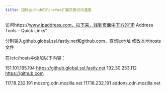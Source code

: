 ```yaml
---
title: 加快github和firefox扩展页面访问速度
---
```

访问https://www.ipaddress.com，拉下来，找到页面中下方的“IP Address Tools – Quick Links”
<!--more-->
分别输入github.global.ssl.fastly.net和github.com，查询ip地址
修改本地hosts文件

在/etc/hosts中添加以下内容：

151.101.185.194 https://github.global.ssl.fastly.net
192.30.253.112 https://github.com

117.18.232.191 mozorg.cdn.mozilla.net
117.18.232.191 addons.cdn.mozilla.net


